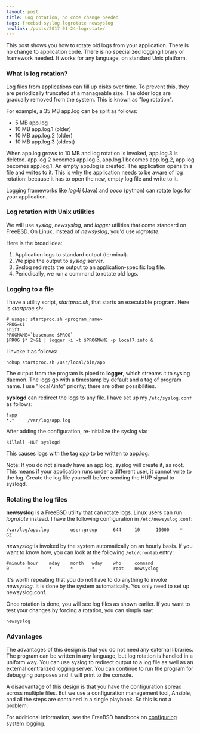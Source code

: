 ```yaml
---
layout: post
title: Log rotation, no code change needed
tags: freebsd syslog logrotate newsyslog
newlink: /posts/2017-01-24-logrotate/
---
```


This post shows you how to rotate old logs from your application.
There is no change to application code.  There is no specialized
logging library or framework needed.  It works for any language, on
standard Unix platform.

<!--more-->

### What is log rotation?

Log files from applications can fill up disks over time.  To prevent
this, they are periodically truncated at a manageable size.  The older
logs are gradually removed from the system.  This is known as "log
rotation".

For example, a 35 MB app.log can be split as follows:

* 5 MB app.log
* 10 MB app.log.1 (older)
* 10 MB app.log.2 (older)
* 10 MB app.log.3 (oldest)

When app.log grows to 10 MB and log rotation is invoked, app.log.3 is
deleted.  app.log.2 becomes app.log.3, app.log.1 becomes app.log.2,
app.log becomes app.log.1.  An empty app.log is created.  The
application opens this file and writes to it.  This is why the
application needs to be aware of log rotation: because it has to open
the new, empty log file and write to it.

Logging frameworks like _log4j_ (Java) and _poco_ (python) can rotate
logs for your application.

### Log rotation with Unix utilities

We will use _syslog_, _newsyslog_, and _logger_ utilities that come
standard on FreeBSD.  On Linux, instead of _newsyslog_, you'd use
_logrotate_.

Here is the broad idea:

1. Application logs to standard output (terminal).
2. We pipe the output to _syslog_ server.
3. Syslog redirects the output to an application-specific log file.
4. Periodically, we run a command to rotate old logs.

### Logging to a file

I have a utility script, _startproc.sh_, that starts an executable
program.  Here is _startproc.sh_:

```
# usage: startproc.sh <program_name>
PROG=$1
shift
PROGNAME=`basename $PROG`
$PROG $* 2>&1 | logger -i -t $PROGNAME -p local7.info &
```

I invoke it as follows:

```
nohup startproc.sh /usr/local/bin/app
```

The output from the program is piped to **logger**, which streams it
to syslog daemon.  The logs go with a timestamp by default and a tag
of program name.  I use "local7.info" priority; there are other
possibilities.

**syslogd** can redirect the logs to any file.  I have set up my
`/etc/syslog.conf` as follows:

```
!app
*.*     /var/log/app.log
```

After adding the configuration, re-initialize the syslog via:

```
killall -HUP syslogd
```

This causes logs with the tag _app_ to be written to app.log.

Note: If you do not already have an app.log, syslog will create it, as
root.  This means if your application runs under a different user, it
cannot write to the log.  Create the log file yourself before sending
the HUP signal to syslogd.


### Rotating the log files

**newsyslog** is a FreeBSD utility that can rotate logs.  Linux users
can run _logrotate_ instead.  I have the following configuration in
`/etc/newsyslog.conf`:

```
/var/log/app.log        user:group      644     10      10000    *       GZ
```

_newsyslog_ is invoked by the system automatically on an hourly basis.
If you want to know how, you can look at the following `/etc/crontab`
entry:

```
#minute hour    mday    month   wday    who     command
0       *       *       *       *       root    newsyslog
```

It's worth repeating that you do not have to do anything to invoke
_newsyslog_.  It is done by the system automatically.  You only need
to set up newsyslog.conf.

Once rotation is done, you will see log files as shown earlier.  If
you want to test your changes by forcing a rotation, you can simply
say:

```
newsyslog
```

### Advantages

The advantages of this design is that you do not need any external
libraries.  The program can be written in any language, but log
rotation is handled in a uniform way.  You can use syslog to redirect
output to a log file as well as an external centralized logging
server.  You can continue to run the program for debugging purposes
and it will print to the console.

A disadvantage of this design is that you have the configuration
spread across multiple files.  But we use a configuration management
tool, Ansible, and all the steps are contained in a single playbook.
So this is not a problem.

For additional information, see the FreeBSD handbook on
[configuring system logging](https://www.freebsd.org/doc/handbook/configtuning-syslog.html).
